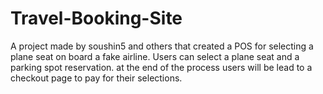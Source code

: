 # Travel-Booking-Site
A project made by soushin5 and others that created a POS for selecting a plane seat on board a fake airline. Users can select a plane seat and a parking spot reservation. 
at the end of the process users will be lead to a checkout page to pay for their selections.
